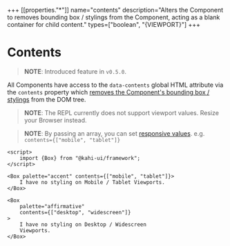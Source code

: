 +++
[[properties."*"]]
name="contents"
description="Alters the Component to removes bounding box / stylings from the Component, acting as a blank container for child content."
types=["boolean", "{VIEWPORT}"]
+++

# Contents

> **NOTE**: Introduced feature in `v0.5.0`.

All Components have access to the `data-contents` global HTML attribute via the `contents` property which [removes the Component's bounding box / stylings](https://developer.mozilla.org/en-US/docs/Web/CSS/display#box) from the DOM tree.

> **NOTE**: The REPL currently does not support viewport values. Resize your Browser instead.

> **NOTE**: By passing an array, you can set [responsive values](../framework/responsitivity.md). e.g. `contents={["mobile", "tablet"]}`

```svelte {title="Contents Preview" mode="repl"}
<script>
    import {Box} from "@kahi-ui/framework";
</script>

<Box palette="accent" contents={["mobile", "tablet"]}>
    I have no styling on Mobile / Tablet Viewports.
</Box>

<Box
    palette="affirmative"
    contents={["desktop", "widescreen"]}
>
    I have no styling on Desktop / Widescreen
    Viewports.
</Box>
```
